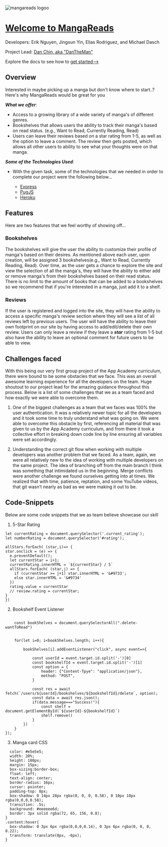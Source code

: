 ![mangareads logoo](https://user-images.githubusercontent.com/95194326/173257442-f989e97f-f91a-45a9-8e05-a760a1f85166.jpg)

# [Welcome to MangaReads](https://manga-reads.herokuapp.com) 

Developers: Erik Nguyen, Jingxun Yin, Elias Rodriguez, and Michael Dasch 

Project Lead: [Dan Chin, aka "DanTheMan"](https://github.com/bongochin)

Explore the docs to see how to [get started-->](https://github.com/MDasch22/Manga-reads-project/wiki)


## Overview 
  Interested in maybe picking up a manga but don't know where to start..? Here's why MangaReads would be great for you 
  
  ***What we offer***: 
  - Access to a growing library of a wide variety of manga's of different genres.
  - Bookshelves that allows users the ability  to track their manga's based on read status. (e.g., Want to Read, Currently Reading, Read)
  - Users can leave their reviews based on a star rating from 1-5, as well as the option to leave a comment. The review then gets posted, which allows all other users to ability to see what your thoughts were on that manga.

***Some of the Technologies Used***:
 
  - With the given task, some of the technologies that we needed in order to complete our project were the following below... 
 
    - [Express](http://expressjs.com/)
    - [PugJS](https://pugjs.org/api/getting-started.html)
    - [Heroku](https://id.heroku.com/login)

## Features 
  Here are two features that we feel worthy of showing off...
  
  ### Bookshelves 
  The bookshelves will give the user the ability to customize their profile of manga's based on their desires. As mentioned above each user, upon creation, will be assigned 3 bookshelves(e.g., Want to Read, Currently Reading, Read). Over time, as the user gets a chance to explore the site and view the selection of all the manga's, they will have the ability to either add or remove manga's from their bookshelves based on their read status. There is no limit to the amount of books that can be added to a bookshelves so we recommend that if you're interested in a manga, just add it to a shelf. 
  
  ### Reviews
  If the user is registered and logged into the site, they will have the ability to access a specific manga's review section where they will see a list of all reviews left by previous users. The user will have the ability to leave their own footprint on our site by having access to add/edit/delete their own review. Users can only leave a review if they leave a ***star*** rating from 1-5 but also have the ability to leave an optional comment for future users to be able to view.
  
  
## Challenges faced 
  With this being our very first group project of the App Academy curriculum, there were bound to be some obstacles that we face. This was an overall awesome learning experience for all the developers on the team. Huge shoutout to our project lead for the amazing guidance throughout this process. Below is a list of some challenges that we as a team faced and how exactly we were able to overcome them.   

  1. One of the biggest challenges as a team that we faces was 100% the user authentication. It was a relatively newer topic for all the  developers and it took some time to truly understand what was going on. We were able to overcome this obstacle by first, referencing all material that was given to us by the App Academy curriculum, and from there it took a collective effort in breaking down code line by line ensuring all variables were set accordingly. 
  
  2. Understanding the correct git flow when working with multiple developers was another problem that we faced. As a team, again, we were all relatively new to the idea of working with multiple developers on the same project. The idea of branching off from the main branch I think was something that intimidated us in the beginning. Merge conflicts were another challenge we found ourselves getting into at times. We realized that with time, patience, reptation, and some YouTube videos, that git wasn’t nearly as bad as we were making it out to be.
  
  
## Code-Snippets
Below are some code snippets that we as team believe showcase our skill

1. 5-Star Rating

  ```const allStars = document.querySelectorAll('.star')
let currentRating = document.querySelector('.current_rating');
let numberRating = document.querySelector('#rating');

allStars.forEach( (star,i)=> {
  star.onclick = (e) => {
    e.preventDefault();
    let currentStar = i+1;
    currentRating.innerHTML = `${currentStar} / 5`
    allStars.forEach( (star,j) => {
      if (currentStar >= j+1) star.innerHTML = '&#9733';
      else star.innerHTML = '&#9734'
    })
    rating.value = currentStar
    // review.rating = currentStar;
  }
})
```
2. Bookshelf Event Listener

```window.addEventListener("DOMContentLoaded", async (event)=>{

    const bookShelves = document.querySelectorAll(".delete-wantToRead")


    for(let i=0; i<bookShelves.length; i++){

        bookShelves[i].addEventListener("click", async event=>{

            const userId = event.target.id.split('-')[0]
            const bookshelfId = event.target.id.split('-')[1]
            const option = {
                header: {"Content-Tpye": "application/json"},
                method: "POST",
            }

            const res = await fetch(`/users/${userId}/bookshelves/${bookshelfId}/delete`, option);
            const data = await res.json();
            if(data.message==="Success!"){
                const shelf = document.getElementById(`${userId}-${bookshelfId}`)
                shelf.remove()
            }
        })
    }
});
```
3. Manga card CSS 

```.content{
  color: #e5e5e5;
  width: 20%;
  height: 180px;
  margin: 15px;
  box-sizing:border-box;
  float: left;
  text-align: center;
  border-radius: 16px;
  cursor: pointer;
  padding-top: 8px;
  box-shadow: 0 14px 28px rgba(0, 0, 0, 0.58), 0 10px 10px rgba(0,0,0,0.58);
  transition: .5s;
  background: #eeeeee6d;
  border: 3px solid rgba(72, 65, 156, 0.8);
}
.content:hover{
  box-shadow: 0 3px 6px rgba(0,0,0,0.14), 0 3px 6px rgba(0, 0, 0, 0.22);
  transform: translate(0px, -6px);
}
```


